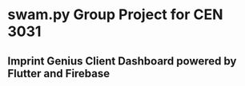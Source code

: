 # swam.py Group Project for CEN 3031

## Imprint Genius Client Dashboard powered by Flutter and Firebase
